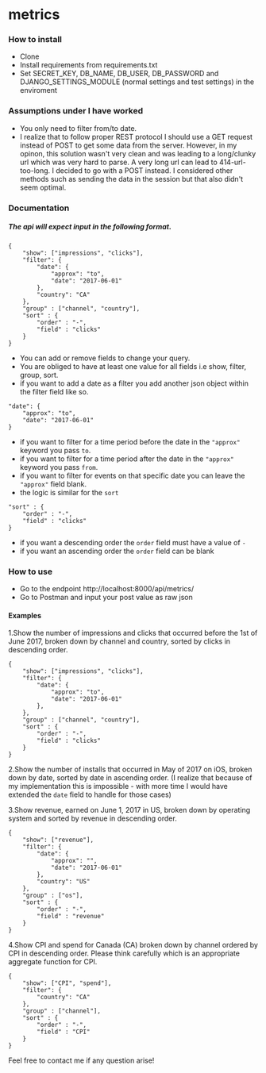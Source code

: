 # metrics

### How to install 
- Clone
- Install requirements from requirements.txt
- Set SECRET_KEY, DB_NAME, DB_USER, DB_PASSWORD and DJANGO_SETTINGS_MODULE (normal settings and test settings) in the enviroment

### Assumptions under I have worked
- You only need to filter from/to date.
- I realize that to follow proper REST protocol I should use a GET request instead of POST to get some data from the server.
  However, in my opinon, this solution wasn't very clean and was leading to a long/clunky url which was very hard to parse. 
  A very long url can lead to 414-url-too-long. I decided to go with a POST instead. I considered other methods such 
  as sending the data in the session but that also didn't seem optimal.
  
### Documentation
##### The api will expect input in the following format.
```
{	
	"show": ["impressions", "clicks"],
	"filter": {
		"date": {
			"approx": "to",
			"date": "2017-06-01"
		},
		"country": "CA"
	},
	"group" : ["channel", "country"],
	"sort" : {
		"order" : "-",
		"field" : "clicks"
	}
}
```
- You can add or remove fields to change your query.
- You are obliged to have at least one value for all fields i.e show, filter, group, sort.
- if you want to add a date as a filter you add another json object within the filter field like so. 

```
"date": {
	"approx": "to",
	"date": "2017-06-01"
}
```
- if you want to filter for a time period before the date in the `"approx"` keyword you pass `to`.
- if you want to filter for a time period after the date in the `"approx"` keyword you pass `from`.
- if you want to filter for events on that specific date you can leave the `"approx"` field blank.
- the logic is similar for the `sort`

```
"sort" : {
	"order" : "-",
	"field" : "clicks"
}
```
- if you want a descending order the `order` field must have a value of `-`
- if you want an ascending order the `order` field can be blank 

### How to use

- Go to the endpoint http://localhost:8000/api/metrics/
- Go to Postman and input your post value as raw json 

#### Examples

1.Show the number of impressions and clicks that occurred before the 1st of June 2017, broken down by channel and country, sorted by clicks in descending order.

```
{	
	"show": ["impressions", "clicks"],
	"filter": {
		"date": {
			"approx": "to",
			"date": "2017-06-01"
		},
	},
	"group" : ["channel", "country"],
	"sort" : {
		"order" : "-",
		"field" : "clicks"
	}
}
```

2.Show the number of installs that occurred in May of 2017 on iOS, broken down by date, sorted by date in ascending order. (I realize that because of my implementation this is impossible - with more time I would have extended the `date` field to handle for those cases)


3.Show revenue, earned on June 1, 2017 in US, broken down by operating system and sorted by revenue in descending order.

```
{	
	"show": ["revenue"],
	"filter": {
		"date": {
			"approx": "",
			"date": "2017-06-01"
		},
		"country": "US"
	},
	"group" : ["os"],
	"sort" : {
		"order" : "-",
		"field" : "revenue"
	}
}
```

4.Show CPI and spend for Canada (CA) broken down by channel ordered by CPI in descending order. Please think carefully which is an appropriate aggregate function for CPI.

```
{	
	"show": ["CPI", "spend"],
	"filter": {
		"country": "CA"
	},
	"group" : ["channel"],
	"sort" : {
		"order" : "-",
		"field" : "CPI"
	}
}
```

Feel free to contact me if any question arise!
